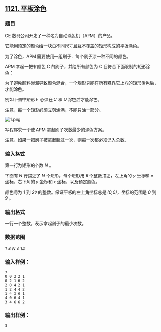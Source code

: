 ## [1121. 平板涂色](https://www.acwing.com/problem/content/1123/)

### 题目

CE 数码公司开发了一种名为自动涂色机（APM）的产品。

它能用预定的颜色给一块由不同尺寸且互不覆盖的矩形构成的平板涂色。

为了涂色，APM 需要使用一组刷子，每个刷子涂一种不同的颜色。

APM 拿起一把有颜色 C 的刷子，并给所有颜色为 C 且符合下面限制的矩形涂色：

为了避免颜料渗漏导致颜色混合，一个矩形只能在所有紧靠它上方的矩形涂色后，才能涂色。

例如下图中矩形 *F* 必须在 *C* 和 *D* 涂色后才能涂色。

注意，每一个矩形必须立刻涂满，不能只涂一部分。

 ![1.png](https://cdn.acwing.com/media/article/image/2019/10/23/19_55c732cef5-1.png)

写程序求一个使 APM 拿起刷子次数最少的涂色方案。

注意，如果一把刷子被拿起超过一次，则每一次都必须记入总数。

### 输入格式

第一行为矩形的个数 *N* 。

下面有 *N* 行描述了 *N* 个矩形。每个矩形用 *5* 个整数描述，左上角的 *y* 坐标和 *x* 坐标，右下角的 *y* 坐标和 *x* 坐标，以及预定颜色。

颜色号为 *1* 到 *20* 的整数。保证平板的左上角坐标总是 *(0,0)*，坐标的范围是 *0* 到 *9* 。

### 输出格式

一行一个整数，表示拿起刷子的最少次数。

### 数据范围

*1 ≤ N ≤ 14*

### 输入样例：

```
7
0 0 2 2 1
0 2 1 6 2
2 0 4 2 1
1 2 4 4 2
1 4 3 6 1
4 0 6 4 1
3 4 6 6 2
```

### 输出样例：

```
3
```
